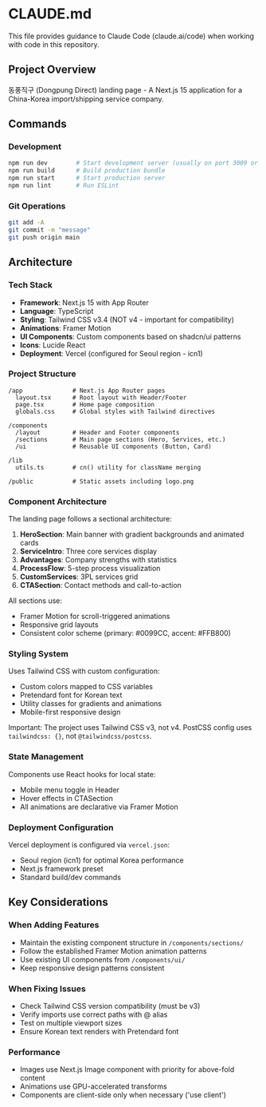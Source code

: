 # CLAUDE.md

This file provides guidance to Claude Code (claude.ai/code) when working with code in this repository.

## Project Overview

동풍직구 (Dongpung Direct) landing page - A Next.js 15 application for a China-Korea import/shipping service company.

## Commands

### Development
```bash
npm run dev        # Start development server (usually on port 3009 or 3010)
npm run build      # Build production bundle
npm run start      # Start production server
npm run lint       # Run ESLint
```

### Git Operations
```bash
git add -A
git commit -m "message"
git push origin main
```

## Architecture

### Tech Stack
- **Framework**: Next.js 15 with App Router
- **Language**: TypeScript
- **Styling**: Tailwind CSS v3.4 (NOT v4 - important for compatibility)
- **Animations**: Framer Motion
- **UI Components**: Custom components based on shadcn/ui patterns
- **Icons**: Lucide React
- **Deployment**: Vercel (configured for Seoul region - icn1)

### Project Structure
```
/app              # Next.js App Router pages
  layout.tsx      # Root layout with Header/Footer
  page.tsx        # Home page composition
  globals.css     # Global styles with Tailwind directives

/components
  /layout         # Header and Footer components
  /sections       # Main page sections (Hero, Services, etc.)
  /ui             # Reusable UI components (Button, Card)

/lib
  utils.ts        # cn() utility for className merging

/public           # Static assets including logo.png
```

### Component Architecture

The landing page follows a sectional architecture:
1. **HeroSection**: Main banner with gradient backgrounds and animated cards
2. **ServiceIntro**: Three core services display
3. **Advantages**: Company strengths with statistics
4. **ProcessFlow**: 5-step process visualization
5. **CustomServices**: 3PL services grid
6. **CTASection**: Contact methods and call-to-action

All sections use:
- Framer Motion for scroll-triggered animations
- Responsive grid layouts
- Consistent color scheme (primary: #0099CC, accent: #FFB800)

### Styling System

Uses Tailwind CSS with custom configuration:
- Custom colors mapped to CSS variables
- Pretendard font for Korean text
- Utility classes for gradients and animations
- Mobile-first responsive design

Important: The project uses Tailwind CSS v3, not v4. PostCSS config uses `tailwindcss: {}`, not `@tailwindcss/postcss`.

### State Management

Components use React hooks for local state:
- Mobile menu toggle in Header
- Hover effects in CTASection
- All animations are declarative via Framer Motion

### Deployment Configuration

Vercel deployment is configured via `vercel.json`:
- Seoul region (icn1) for optimal Korea performance
- Next.js framework preset
- Standard build/dev commands

## Key Considerations

### When Adding Features
- Maintain the existing component structure in `/components/sections/`
- Follow the established Framer Motion animation patterns
- Use existing UI components from `/components/ui/`
- Keep responsive design patterns consistent

### When Fixing Issues
- Check Tailwind CSS version compatibility (must be v3)
- Verify imports use correct paths with @ alias
- Test on multiple viewport sizes
- Ensure Korean text renders with Pretendard font

### Performance
- Images use Next.js Image component with priority for above-fold content
- Animations use GPU-accelerated transforms
- Components are client-side only when necessary ('use client')